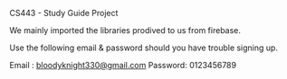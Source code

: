 CS443 - Study Guide Project

We mainly imported the libraries prodived to us from firebase.

Use the following email & password should you have trouble signing up.

Email   : bloodyknight330@gmail.com
Password: 0123456789
